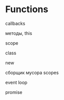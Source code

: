 # Functions

callbacks

методы, this

scope

class

new

сборщик мусора scopes

event loop

promise
